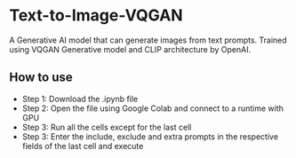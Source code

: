 # Text-to-Image-VQGAN
A Generative AI model that can generate images from text prompts. Trained using VQGAN Generative model and CLIP architecture by OpenAI.

## How to use
- Step 1: Download the .ipynb file
- Step 2: Open the file using Google Colab and connect to a runtime with GPU
- Step 3: Run all the cells except for the last cell
- Step 3: Enter the include, exclude and extra prompts in the respective fields of the last cell and execute
